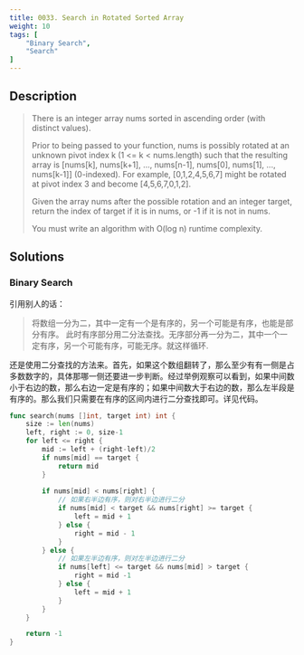 ```yaml
---
title: 0033. Search in Rotated Sorted Array
weight: 10
tags: [
	"Binary Search",
	"Search"
]
---
```


## Description

> There is an integer array nums sorted in ascending order (with distinct values).
> 
> Prior to being passed to your function, nums is possibly rotated at an unknown pivot index k (1 <= k < nums.length) such that the resulting array is [nums[k], nums[k+1], ..., nums[n-1], nums[0], nums[1], ..., nums[k-1]] (0-indexed). For example, [0,1,2,4,5,6,7] might be rotated at pivot index 3 and become [4,5,6,7,0,1,2].
> 
> Given the array nums after the possible rotation and an integer target, return the index of target if it is in nums, or -1 if it is not in nums.
>
> You must write an algorithm with O(log n) runtime complexity.


## Solutions

### Binary Search

引用别人的话：
> 将数组一分为二，其中一定有一个是有序的，另一个可能是有序，也能是部分有序。
> 此时有序部分用二分法查找。无序部分再一分为二，其中一个一定有序，另一个可能有序，可能无序。就这样循环. 

还是使用二分查找的方法来。首先，如果这个数组翻转了，那么至少有有一侧是占多数数字的，具体那哪一侧还要进一步判断。经过举例观察可以看到，如果中间数小于右边的数，那么右边一定是有序的；如果中间数大于右边的数，那么左半段是有序的。那么我们只需要在有序的区间内进行二分查找即可。详见代码。

```go
func search(nums []int, target int) int {
	size := len(nums)
	left, right := 0, size-1
	for left <= right {
		mid := left + (right-left)/2
		if nums[mid] == target {
			return mid
		} 
		
		if nums[mid] < nums[right] {
			// 如果右半边有序，则对右半边进行二分
			if nums[mid] < target && nums[right] >= target {
				left = mid + 1
			} else {
				right = mid - 1
			}
		} else {
			// 如果左半边有序，则对左半边进行二分
			if nums[left] <= target && nums[mid] > target {
				right = mid -1
			} else {
				left = mid + 1
			}
		}
	}

	return -1
}
```
